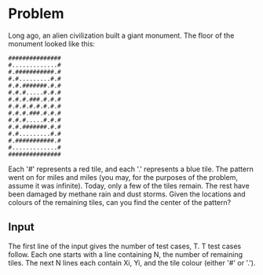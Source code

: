 # Problem

Long ago, an alien civilization built a giant monument. The floor of the monument looked like this:

```text
###############
#.............#
#.###########.#
#.#.........#.#
#.#.#######.#.#
#.#.#.....#.#.#
#.#.#.###.#.#.#
#.#.#.#.#.#.#.#
#.#.#.###.#.#.#
#.#.#.....#.#.#
#.#.#######.#.#
#.#.........#.#
#.###########.#
#.............#
###############
```

Each '#' represents a red tile, and each '.' represents a blue tile. The pattern went on for miles and miles (you may, for the purposes of the problem, assume it was infinite). Today, only a few of the tiles remain. The rest have been damaged by methane rain and dust storms. Given the locations and colours of the remaining tiles, can you find the center of the pattern?

## Input

The first line of the input gives the number of test cases, T. T test cases follow. Each one starts with a line containing N, the number of remaining tiles. The next N lines each contain Xi, Yi, and the tile colour (either '#' or '.').
